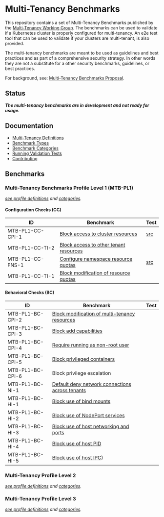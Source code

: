 # Multi-Tenancy Benchmarks

This repository contains a set of Multi-Tenancy Benchmarks published by the 
[Multi-Tenancy Working Group](https://github.com/kubernetes-sigs/multi-tenancy). The benchmarks can be used to validate if a Kubernetes cluster is properly configured for multi-tenancy. An e2e test tool that can be used to validate if your clusters are multi-tenant, is also provided.

The multi-tenancy benchmarks are meant to be used as guidelines and best practices and as part of a comprehensive security strategy. In other words they are not a substitute for a other security benchmarks, guidelines, or best practices.

For background, see: [Multi-Tenancy Benchmarks Proposal](https://docs.google.com/document/d/1O-G8jEpiJxOeYx9Pd2OuOSb8859dTRNmgBC5gJv0krE/edit?usp=sharing).


## Status

***The multi-tenancy benchmarks are in development and not ready for usage.***

## Documentation
- [Multi-Tenancy Definitions](documentation/definitions.md)
- [Benchmark Types](documentation/types.md)
- [Benchmark Categories](documentation/categories.md)
- [Running Validation Tests](documentation/run.md)
- [Contributing](documentation/contributing.md)

## Benchmarks

### Multi-Tenancy Benchmarks Profile Level 1 (MTB-PL1)

*[see profile definitions](documentation/definitions.md#level-1) and [categories](documentation/categories.md).*

#### Configuration Checks (CC)

| ID             | Benchmark                                                                                            | Test  |
|------------------|------------------------------------------------------------------------------------------------------|-------|
| MTB-PL1-CC-CPI-1 | [Block access to cluster resources](e2e/tests/block_cluster_resources/) | [src](e2e/tests/block_cluster_resources/block_cluster_resources.go) |
| MTB-PL1-CC-TI-2 | [Block access to other tenant resources](e2e/tests/block_other_tenant_resources/) | |
| MTB-PL1-CC-FNS-1 | [Configure namespace resource quotas](e2e/tests/configure_ns_quotas/)|  [src](e2e/tests/configure_ns_quotas/configure_ns_quotas.go) |
| MTB-PL1-CC-TI-1 | [Block modification of resource quotas](e2e/tests/block_ns_quotas/) | |

#### Behavioral Checks (BC)

| ID | Benchmark                                                                      | Test                            |
|------|--------------------------------------------------------------------------------|---------------------------------|
| MTB-PL1-BC-CPI-2 | [Block modification of multi-tenancy resources](e2e/tests/block_multitenant_resources/)| |
| MTB-PL1-BC-CPI-3 | [Block add capabilities](e2e/tests/block_add_capabilities/)  | |
| MTB-PL1-BC-CPI-4 | [Require running as non-root user](e2e/tests/require_run_as_non_root/)  | |
| MTB-PL1-BC-CPI-5 | [Block privileged containers](e2e/tests/block_privileged_containers/)  | |
| MTB-PL1-BC-CPI-6 | Block privilege escalation  | |
| MTB-PL1-BC-NI-1 | [Default deny network connections across tenants](e2e/tests/default_deny_net_conn/)| |
| MTB-PL1-BC-HI-1 | [Block use of bind mounts](e2e/tests/block_bind_mounts/) | |
| MTB-PL1-BC-HI-2 | [Block use of NodePort services](e2e/tests/block_nodeports/) | |
| MTB-PL1-BC-HI-3 | [Block use of host networking and ports ](e2e/tests/block_host_net_ports/) | |
| MTB-PL1-BC-HI-4 | [Block use of host PID](e2e/tests/block_host_pid/)  | |
| MTB-PL1-BC-HI-5 | [Block use of host IPC](e2e/tests/block_host_ipc/))  | |

### Multi-Tenancy Profile Level 2

*[see profile definitions](documentation/definitions.md#level-2) and [categories](documentation/categories.md).*


### Multi-Tenancy Profile Level 3

*[see profile definitions](documentation/definitions.md#level-3) and [categories](documentation/categories.md).*


